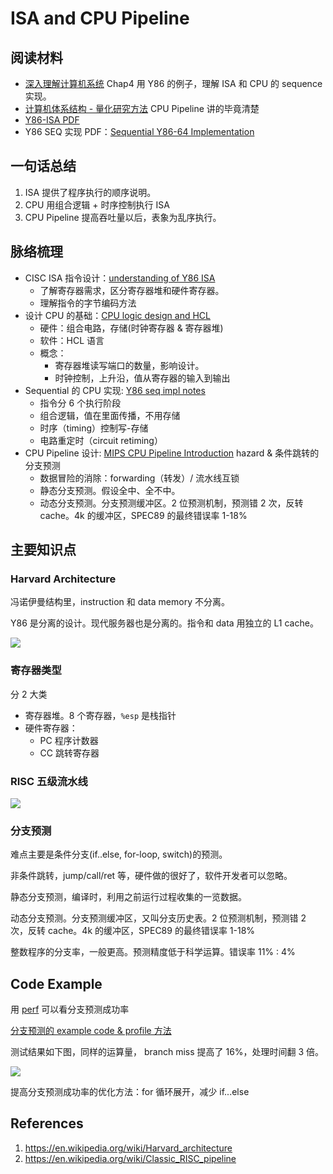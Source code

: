# ISA and CPU Pipeline

## 阅读材料

- [深入理解计算机系统](../02-References/Computer%20Systems%20-%20A%20Programmer-s%20Perspective.md) Chap4 用 Y86 的例子，理解 ISA 和 CPU 的 sequence 实现。
- [计算机体系结构 - 量化研究方法](../02-References/Computer%20Architecture%20-%20A%20quantitative%20Approach.md) CPU Pipeline 讲的毕竟清楚
- [Y86-ISA PDF](../../04-pdf/files/Y86-ISA.pdf)
- Y86 SEQ 实现 PDF：[Sequential Y86-64 Implementation](../../04-pdf/files/Sequential%20Y86-64%20Implementation.pdf)

## 一句话总结

1. ISA 提供了程序执行的顺序说明。
2. CPU 用组合逻辑 + 时序控制执行 ISA
3. CPU Pipeline 提高吞吐量以后，表象为乱序执行。

## 脉络梳理

 - CISC ISA 指令设计：[understanding of Y86 ISA](understanding%20of%20Y86%20ISA.md)
	 - 了解寄存器需求，区分寄存器堆和硬件寄存器。
	 - 理解指令的字节编码方法
- 设计 CPU 的基础：[CPU logic design and HCL](CPU%20logic%20design%20and%20HCL.md)
	- 硬件：组合电路，存储(时钟寄存器 & 寄存器堆)
	- 软件：HCL 语言
	- 概念：
		- 寄存器堆读写端口的数量，影响设计。
		- 时钟控制，上升沿，值从寄存器的输入到输出
- Sequential 的 CPU 实现: [Y86 seq impl notes](Y86%20seq%20impl%20notes.md)
	- 指令分 6 个执行阶段
	- 组合逻辑，值在里面传播，不用存储
	- 时序（timing）控制写-存储
	- 电路重定时（circuit retiming）
- CPU Pipeline 设计: [MIPS CPU Pipeline Introduction](../05-Notes%20Block/MIPS%20CPU%20Pipeline%20Introduction.md) hazard & 条件跳转的分支预测
	- 数据冒险的消除：forwarding（转发）/ 流水线互锁
	- 静态分支预测。假设全中、全不中。
	- 动态分支预测。分支预测缓冲区。2 位预测机制，预测错 2 次，反转 cache。4k 的缓冲区，SPEC89 的最终错误率 1-18%

## 主要知识点

### Harvard Architecture

冯诺伊曼结构里，instruction 和 data memory 不分离。

Y86 是分离的设计。现代服务器也是分离的。指令和 data 用独立的 L1 cache。

![](https://tva1.sinaimg.cn/large/e6c9d24egy1h1x031av01j20k40ctt96.jpg)

### 寄存器类型

分 2 大类
- 寄存器堆。8 个寄存器，`%esp` 是栈指针
- 硬件寄存器：
	- PC 程序计数器
	- CC 跳转寄存器

### RISC 五级流水线

![](https://tva1.sinaimg.cn/large/e6c9d24egy1h1xcuti6zkj20lj087mxs.jpg)

### 分支预测

难点主要是条件分支(if..else, for-loop, switch)的预测。

非条件跳转，jump/call/ret 等，硬件做的很好了，软件开发者可以忽略。

静态分支预测，编译时，利用之前运行过程收集的一览数据。

动态分支预测。分支预测缓冲区，又叫分支历史表。2 位预测机制，预测错 2 次，反转 cache。4k 的缓冲区，SPEC89 的最终错误率 1-18%

整数程序的分支率，一般更高。预测精度低于科学运算。错误率 11% : 4%

## Code Example

用 [perf](../05-Notes%20Block/perf_events.md) 可以看分支预测成功率

[分支预测的 example code & profile 方法](../../02-tutorial-code/02-profile-examples/03-branch-prediction/README.md)

测试结果如下图，同样的运算量，
branch miss 提高了 16%，处理时间翻 3 倍。

![](https://tva1.sinaimg.cn/large/e6c9d24egy1h1xeqosbrqj21sc0hugpr.jpg)

提高分支预测成功率的优化方法：for 循环展开，减少 if...else

## References

1. https://en.wikipedia.org/wiki/Harvard_architecture
2. https://en.wikipedia.org/wiki/Classic_RISC_pipeline
